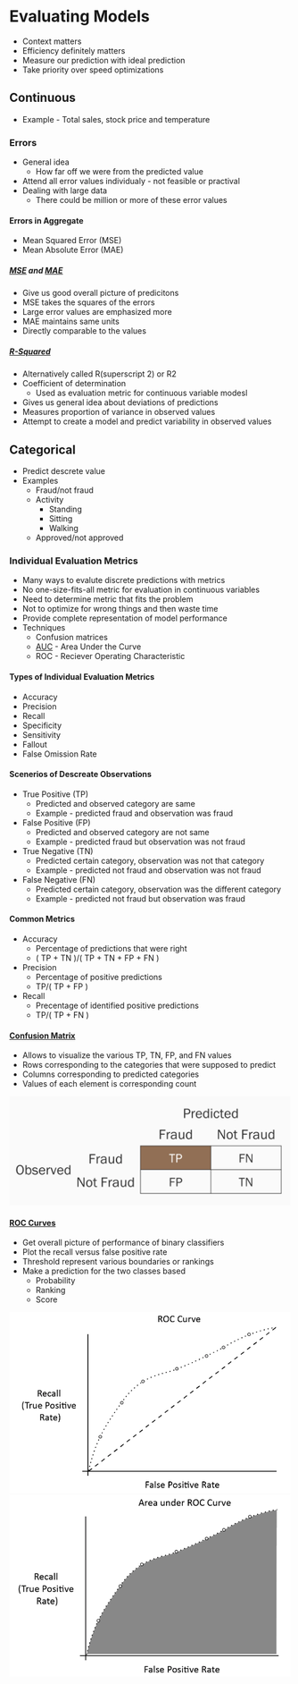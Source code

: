 # Evaluating Models

* Context matters
* Efficiency definitely matters
* Measure our prediction with ideal prediction
* Take priority over speed optimizations

## Continuous

* Example - Total sales, stock price and temperature

### Errors

* General idea
  * How far off we were from the predicted value
* Attend all error values individualy - not feasible or practival
* Dealing with large data
  * There could be million or more of these error values

#### Errors in Aggregate

* Mean Squared Error (MSE)
* Mean Absolute Error (MAE)

##### [MSE](https://en.wikipedia.org/wiki/Mean_squared_error) and [MAE](https://en.wikipedia.org/wiki/Mean_absolute_error)

* Give us good overall picture of predicitons
* MSE takes the squares of the errors
* Large error values are emphasized more
* MAE maintains same units
* Directly comparable to the values

##### [R-Squared](https://en.wikipedia.org/wiki/Coefficient_of_determination)

* Alternatively called R(superscript 2) or R2
* Coefficient of determination
  * Used as evaluation metric for continuous variable modesl
* Gives us general idea about deviations of predictions
* Measures proportion of variance in observed values
* Attempt to create a model and predict variability in observed values

## Categorical

* Predict descrete value
* Examples 
  * Fraud/not fraud
  * Activity
    * Standing
    * Sitting
    * Walking
  * Approved/not approved

### Individual Evaluation Metrics

* Many ways to evalute discrete predictions with metrics
* No one-size-fits-all metric for evaluation in continuous variables
* Need to determine metric that fits the problem
* Not to optimize for wrong things and then waste time
* Provide complete representation of model performance
* Techniques
  * Confusion matrices
  * [AUC](https://en.wikipedia.org/wiki/AUC) - Area Under the Curve
  * ROC - Reciever Operating Characteristic

#### Types of Individual Evaluation Metrics

* Accuracy
* Precision
* Recall
* Specificity
* Sensitivity
* Fallout
* False Omission Rate

#### Scenerios of Descreate Observations

* True Positive (TP)
  * Predicted and observed category are same
  * Example - predicted fraud and observation was fraud
* False Positive (FP)
  * Predicted and observed category are not same
  * Example - predicted fraud but observation was not fraud
* True Negative (TN)
  * Predicted certain category, observation was not that category
  * Example - predicted not fraud and observation was not fraud
* False Negative (FN)
  * Predicted certain category, observation was the different category
  * Example - predicted not fraud but observation was fraud

#### Common Metrics

* Accuracy
  * Percentage of predictions that were right
  * ( TP + TN )/( TP + TN + FP + FN )
* Precision
  * Percentage of positive predictions
  * TP/( TP + FP )
* Recall
  * Precentage of identified positive predictions
  * TP/( TP + FN )

#### [Confusion Matrix](https://en.wikipedia.org/wiki/Confusion_matrix)

* Allows to visualize the various TP, TN, FP, and FN values
* Rows corresponding to the categories that were supposed to predict
* Columns corresponding to predicted categories
* Values of each element is corresponding count

![alt text](confusion_matrix.png)

#### [ROC Curves](https://en.wikipedia.org/wiki/Receiver_operating_characteristic)

* Get overall picture of performance of binary classifiers
* Plot the recall versus false positive rate
* Threshold represent various boundaries or rankings
* Make a prediction for the two classes based
  * Probability
  * Ranking
  * Score

![alt text](ROC_Curve_example.png)
![alt text](ROC_Curve_example2.png)